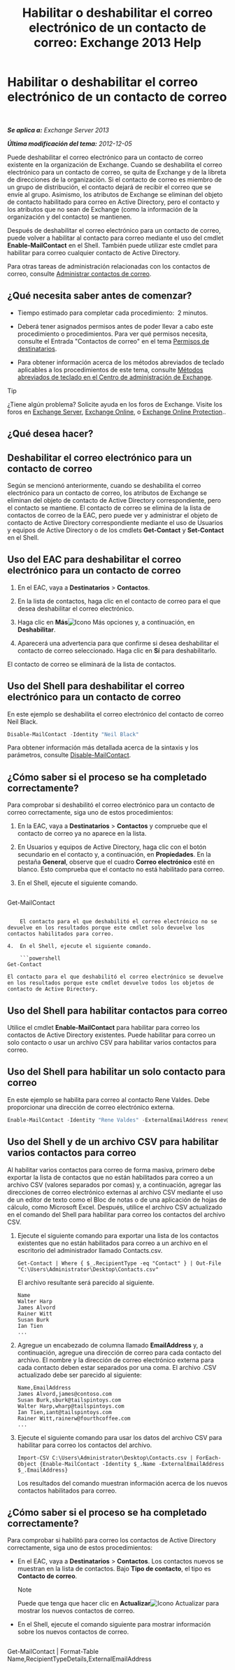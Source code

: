 ﻿---
title: 'Habilitar o deshabilitar el correo electrónico de un contacto de correo: Exchange 2013 Help'
TOCTitle: Habilitar o deshabilitar el correo electrónico de un contacto de correo
ms:assetid: ca47441f-1aa4-4958-aba5-18d51e59837e
ms:mtpsurl: https://technet.microsoft.com/es-es/library/Bb124552(v=EXCHG.150)
ms:contentKeyID: 50556884
ms.date: 04/23/2018
mtps_version: v=EXCHG.150
ms.translationtype: HT
---

# Habilitar o deshabilitar el correo electrónico de un contacto de correo

 

_**Se aplica a:** Exchange Server 2013_

_**Última modificación del tema:** 2012-12-05_

Puede deshabilitar el correo electrónico para un contacto de correo existente en la organización de Exchange. Cuando se deshabilita el correo electrónico para un contacto de correo, se quita de Exchange y de la libreta de direcciones de la organización. Si el contacto de correo es miembro de un grupo de distribución, el contacto dejará de recibir el correo que se envíe al grupo. Asimismo, los atributos de Exchange se eliminan del objeto de contacto habilitado para correo en Active Directory, pero el contacto y los atributos que no sean de Exchange (como la información de la organización y del contacto) se mantienen.

Después de deshabilitar el correo electrónico para un contacto de correo, puede volver a habilitar al contacto para correo mediante el uso del cmdlet **Enable-MailContact** en el Shell. También puede utilizar este cmdlet para habilitar para correo cualquier contacto de Active Directory.

Para otras tareas de administración relacionadas con los contactos de correo, consulte [Administrar contactos de correo](https://docs.microsoft.com/es-es/exchange/recipients-in-exchange-online/manage-mail-contacts).

## ¿Qué necesita saber antes de comenzar?

  - Tiempo estimado para completar cada procedimiento:  2 minutos.

  - Deberá tener asignados permisos antes de poder llevar a cabo este procedimiento o procedimientos. Para ver qué permisos necesita, consulte el Entrada "Contactos de correo" en el tema [Permisos de destinatarios](recipients-permissions-exchange-2013-help.md).

  - Para obtener información acerca de los métodos abreviados de teclado aplicables a los procedimientos de este tema, consulte [Métodos abreviados de teclado en el Centro de administración de Exchange](keyboard-shortcuts-in-the-exchange-admin-center-exchange-online-protection-help.md).


> [!TIP]
> ¿Tiene algún problema? Solicite ayuda en los foros de Exchange. Visite los foros en <A href="https://go.microsoft.com/fwlink/p/?linkid=60612">Exchange Server</A>, <A href="https://go.microsoft.com/fwlink/p/?linkid=267542">Exchange Online</A>, o <A href="https://go.microsoft.com/fwlink/p/?linkid=285351">Exchange Online Protection</A>..



## ¿Qué desea hacer?

## Deshabilitar el correo electrónico para un contacto de correo

Según se mencionó anteriormente, cuando se deshabilita el correo electrónico para un contacto de correo, los atributos de Exchange se eliminan del objeto de contacto de Active Directory correspondiente, pero el contacto se mantiene. El contacto de correo se elimina de la lista de contactos de correo de la EAC, pero puede ver y administrar el objeto de contacto de Active Directory correspondiente mediante el uso de Usuarios y equipos de Active Directory o de los cmdlets **Get-Contact** y **Set-Contact** en el Shell.

## Uso del EAC para deshabilitar el correo electrónico para un contacto de correo

1.  En el EAC, vaya a **Destinatarios** \> **Contactos**.

2.  En la lista de contactos, haga clic en el contacto de correo para el que desea deshabilitar el correo electrónico.

3.  Haga clic en **Más**![Icono Más opciones](images/JJ150550.5381819e-3b21-4873-8714-e9b956290b28(EXCHG.150).gif "Icono Más opciones") y, a continuación, en **Deshabilitar**.

4.  Aparecerá una advertencia para que confirme si desea deshabilitar el contacto de correo seleccionado. Haga clic en **Sí** para deshabilitarlo.

El contacto de correo se eliminará de la lista de contactos.

## Uso del Shell para deshabilitar el correo electrónico para un contacto de correo

En este ejemplo se deshabilita el correo electrónico del contacto de correo Neil Black.

```powershell
Disable-MailContact -Identity "Neil Black"
```

Para obtener información más detallada acerca de la sintaxis y los parámetros, consulte [Disable-MailContact](https://technet.microsoft.com/es-es/library/aa997465\(v=exchg.150\)).

## ¿Cómo saber si el proceso se ha completado correctamente?

Para comprobar si deshabilitó el correo electrónico para un contacto de correo correctamente, siga uno de estos procedimientos:

1.  En la EAC, vaya a **Destinatarios** \> **Contactos** y compruebe que el contacto de correo ya no aparece en la lista.

2.  En Usuarios y equipos de Active Directory, haga clic con el botón secundario en el contacto y, a continuación, en **Propiedades**. En la pestaña **General**, observe que el cuadro **Correo electrónico** esté en blanco. Esto comprueba que el contacto no está habilitado para correo.

3.  En el Shell, ejecute el siguiente comando.
    
    ```powershell
Get-MailContact
```
    
    El contacto para el que deshabilitó el correo electrónico no se devuelve en los resultados porque este cmdlet solo devuelve los contactos habilitados para correo.

4.  En el Shell, ejecute el siguiente comando.
    
    ```powershell
Get-Contact
```
    
    El contacto para el que deshabilitó el correo electrónico se devuelve en los resultados porque este cmdlet devuelve todos los objetos de contacto de Active Directory.

## Uso del Shell para habilitar contactos para correo

Utilice el cmdlet **Enable-MailContact** para habilitar para correo los contactos de Active Directory existentes. Puede habilitar para correo un solo contacto o usar un archivo CSV para habilitar varios contactos para correo.

## Uso del Shell para habilitar un solo contacto para correo

En este ejemplo se habilita para correo al contacto Rene Valdes. Debe proporcionar una dirección de correo electrónico externa.

```powershell
Enable-MailContact -Identity "Rene Valdes" -ExternalEmailAddress renev@tailspintoys.com
```

## Uso del Shell y de un archivo CSV para habilitar varios contactos para correo

Al habilitar varios contactos para correo de forma masiva, primero debe exportar la lista de contactos que no están habilitados para correo a un archivo CSV (valores separados por comas) y, a continuación, agregar las direcciones de correo electrónico externas al archivo CSV mediante el uso de un editor de texto como el Bloc de notas o de una aplicación de hojas de cálculo, como Microsoft Excel. Después, utilice el archivo CSV actualizado en el comando del Shell para habilitar para correo los contactos del archivo CSV.

1.  Ejecute el siguiente comando para exportar una lista de los contactos existentes que no están habilitados para correo a un archivo en el escritorio del administrador llamado Contacts.csv.
    
        Get-Contact | Where { $_.RecipientType -eq "Contact" } | Out-File "C:\Users\Administrator\Desktop\Contacts.csv"
    
    El archivo resultante será parecido al siguiente.
    
        Name
        Walter Harp
        James Alvord
        Rainer Witt
        Susan Burk
        Ian Tien
        ...

2.  Agregue un encabezado de columna llamado **EmailAddress** y, a continuación, agregue una dirección de correo para cada contacto del archivo. El nombre y la dirección de correo electrónico externa para cada contacto deben estar separados por una coma. El archivo .CSV actualizado debe ser parecido al siguiente:
    
        Name,EmailAddress
        James Alvord,james@contoso.com
        Susan Burk,sburk@tailspintoys.com
        Walter Harp,wharp@tailspintoys.com
        Ian Tien,iant@tailspintoys.com
        Rainer Witt,rainerw@fourthcoffee.com
        ...

3.  Ejecute el siguiente comando para usar los datos del archivo CSV para habilitar para correo los contactos del archivo.
    
        Import-CSV C:\Users\Administrator\Desktop\Contacts.csv | ForEach-Object {Enable-MailContact -Identity $_.Name -ExternalEmailAddress $_.EmailAddress}
    
    Los resultados del comando muestran información acerca de los nuevos contactos habilitados para correo.

## ¿Cómo saber si el proceso se ha completado correctamente?

Para comprobar si habilitó para correo los contactos de Active Directory correctamente, siga uno de estos procedimientos:

  - En el EAC, vaya a **Destinatarios** \> **Contactos**. Los contactos nuevos se muestran en la lista de contactos. Bajo **Tipo de contacto**, el tipo es **Contacto de correo**.
    

    > [!NOTE]
    > Puede que tenga que hacer clic en <STRONG>Actualizar</STRONG><IMG title="Icono Actualizar" alt="Icono Actualizar" src="images/Dd353189.85f271ca-32a4-426c-842a-d2172567099d(EXCHG.150).gif"> para mostrar los nuevos contactos de correo.



  - En el Shell, ejecute el comando siguiente para mostrar información sobre los nuevos contactos de correo.
    
    ```powershell
Get-MailContact | Format-Table Name,RecipientTypeDetails,ExternalEmailAddress
```

